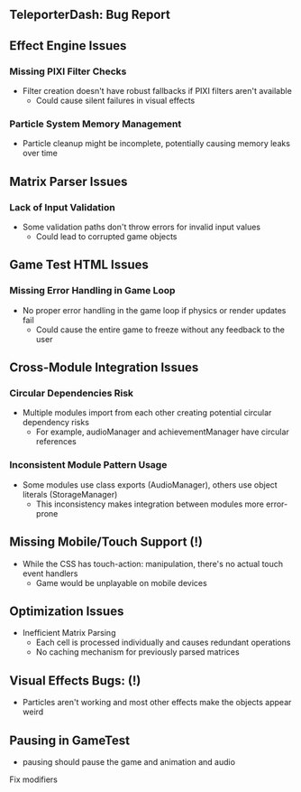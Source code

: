 ## TeleporterDash: Bug Report

## Effect Engine Issues

### Missing PIXI Filter Checks

*   Filter creation doesn't have robust fallbacks if PIXI filters aren't available
    *   Could cause silent failures in visual effects

### Particle System Memory Management

*   Particle cleanup might be incomplete, potentially causing memory leaks over time

## Matrix Parser Issues

### Lack of Input Validation

*   Some validation paths don't throw errors for invalid input values
    *   Could lead to corrupted game objects

## Game Test HTML Issues

### Missing Error Handling in Game Loop

*   No proper error handling in the game loop if physics or render updates fail
    *   Could cause the entire game to freeze without any feedback to the user

## Cross-Module Integration Issues

### Circular Dependencies Risk

*   Multiple modules import from each other creating potential circular dependency risks
    *   For example, audioManager and achievementManager have circular references

### Inconsistent Module Pattern Usage

*   Some modules use class exports (AudioManager), others use object literals (StorageManager)
    *   This inconsistency makes integration between modules more error-prone

## Missing Mobile/Touch Support (!)

*   While the CSS has touch-action: manipulation, there's no actual touch event handlers
    *   Game would be unplayable on mobile devices

## Optimization Issues

*   Inefficient Matrix Parsing
    *   Each cell is processed individually and causes redundant operations
    *   No caching mechanism for previously parsed matrices

## Visual Effects Bugs: (!)

*   Particles aren't working and most other effects make the objects appear weird

## Pausing in GameTest

*   pausing should pause the game and animation and audio

Fix modifiers
